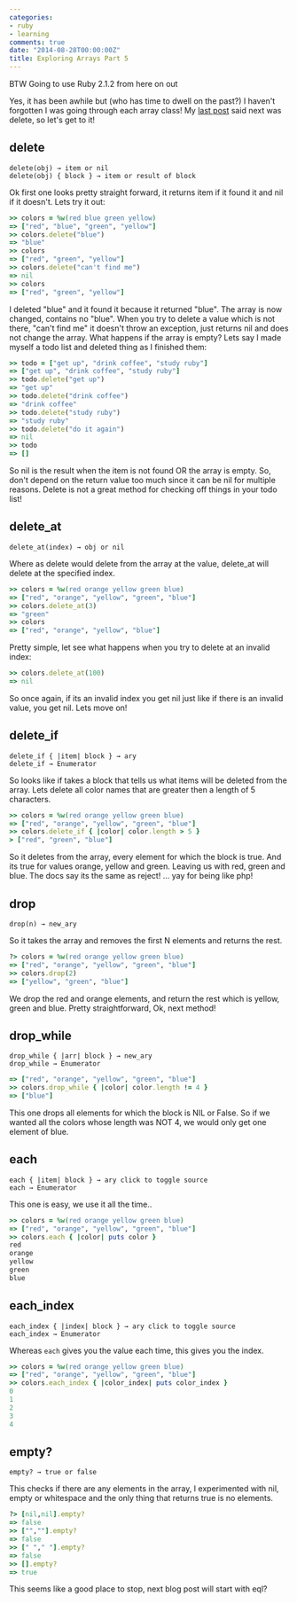 ```yaml
---
categories:
- ruby
- learning
comments: true
date: "2014-08-28T00:00:00Z"
title: Exploring Arrays Part 5
---
```


BTW Going to use Ruby 2.1.2 from here on out

Yes, it has been awhile but (who has time to dwell on the past?)  I haven't forgotten I was going through each array class! My [last post](/2013/09/02/exploring-arrays-part-4/) said next was delete, so let's get to it!

## delete

    delete(obj) → item or nil 
    delete(obj) { block } → item or result of block


Ok first one looks pretty straight forward, it returns item if it found it and nil if it doesn't. Lets try it out:

```ruby
>> colors = %w(red blue green yellow)
=> ["red", "blue", "green", "yellow"]
>> colors.delete("blue")
=> "blue"
>> colors
=> ["red", "green", "yellow"]
>> colors.delete("can't find me")
=> nil
>> colors
=> ["red", "green", "yellow"]
```

I deleted "blue" and it found it because it returned "blue". The array is now changed, contains no "blue". When you try to delete a value which is not there, "can't find me" it doesn't throw an exception, just returns nil and does not change the array. What happens if the array is empty? Lets say I made myself a todo list and deleted thing as I finished them:

```ruby
>> todo = ["get up", "drink coffee", "study ruby"]
=> ["get up", "drink coffee", "study ruby"]
>> todo.delete("get up")
=> "get up"
>> todo.delete("drink coffee")
=> "drink coffee"
>> todo.delete("study ruby")
=> "study ruby"
>> todo.delete("do it again")
=> nil
>> todo
=> []
```

So nil is the result when the item is not found OR the array is empty. So, don't depend on the return value too much since it can be nil for multiple reasons. Delete is not a great method for checking off things in your todo list!


## delete_at


    delete_at(index) → obj or nil

Where as delete would delete from the array at the value, delete_at will delete at the specified index.

```ruby
>> colors = %w(red orange yellow green blue)
=> ["red", "orange", "yellow", "green", "blue"]
>> colors.delete_at(3)
=> "green"
>> colors
=> ["red", "orange", "yellow", "blue"]
```

Pretty simple, let see what happens when you try to delete at an invalid index:

```ruby
>> colors.delete_at(100)
=> nil
```

So once again, if its an invalid index you get nil just like if there is an invalid value, you get nil. Lets move on!


## delete_if


    delete_if { |item| block } → ary
    delete_if → Enumerator


So looks like if takes a block that tells us what items will be deleted from the array. Lets delete all color names that are greater then a length of 5 characters.

```ruby
>> colors = %w(red orange yellow green blue)
=> ["red", "orange", "yellow", "green", "blue"]
>> colors.delete_if { |color| color.length > 5 }
> ["red", "green", "blue"]
```

So it deletes from the array, every element for which the block is true. And its true for values orange, yellow and green. Leaving us with red, green and blue. The docs say its the same as reject! ... yay for being like php! 


## drop

    drop(n) → new_ary

So it takes the array and removes the first N elements and returns the rest.

```ruby
?> colors = %w(red orange yellow green blue)
=> ["red", "orange", "yellow", "green", "blue"]
>> colors.drop(2)
=> ["yellow", "green", "blue"]
```

We drop the red and orange elements, and return the rest which is yellow, green and blue. Pretty straightforward, Ok, next method!

## drop_while

    drop_while { |arr| block } → new_ary
    drop_while → Enumerator

```ruby
=> ["red", "orange", "yellow", "green", "blue"]
>> colors.drop_while { |color| color.length != 4 }
=> ["blue"]
```

This one drops all elements for which the block is NIL or False. So if we wanted all the colors whose length was NOT 4, we would only get one element of blue.

## each


    each { |item| block } → ary click to toggle source
    each → Enumerator


This one is easy, we use it all the time..

```ruby
>> colors = %w(red orange yellow green blue)
=> ["red", "orange", "yellow", "green", "blue"]
>> colors.each { |color| puts color }
red
orange
yellow
green
blue
```

## each_index

    each_index { |index| block } → ary click to toggle source
    each_index → Enumerator


Whereas ```each``` gives you the value each time, this gives you the index. 

```ruby
>> colors = %w(red orange yellow green blue)
=> ["red", "orange", "yellow", "green", "blue"]
>> colors.each_index { |color_index| puts color_index }
0
1
2
3
4
```


## empty?

    empty? → true or false


This checks if there are any elements in the array, I experimented with nil, empty or whitespace and the only thing that returns true is no elements. 

```ruby
?> [nil,nil].empty?
=> false
>> ["",""].empty?
=> false
>> [" "," "].empty?
=> false
>> [].empty?
=> true
```

This seems like a good place to stop, next blog post will start with eql? 




